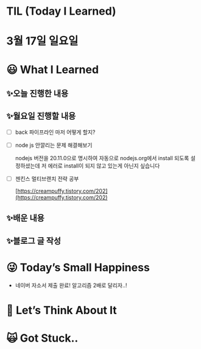 # TIL (Today I Learned)

# 3월 17일 일요일

# 😃 What I Learned

## ✨오늘 진행한 내용

## ✨월요일 진행할 내용

- [ ]  back 파이프라인 마저 어떻게 할지?
- [ ]  node js 안깔리는 문제 해결해보기
    
    nodejs 버전을 20.11.0으로 명시하여 자동으로 nodejs.org에서 install 되도록 설정하셨는데 저 에러로 install이 되지 않고 있는게 아닌지 싶습니다
    
- [ ]  젠킨스 멀티브랜치 전략 공부
    
    [https://creampuffy.tistory.com/202](https://creampuffy.tistory.com/202)
    

## ✨배운 내용

## ✨블로그 글 작성

# 😜 Today’s Small Happiness

- 네이버 자소서 제출 완료! 알고리즘 2배로 달리자..!

# 🧐 Let’s Think About It

# 🙀 Got Stuck..